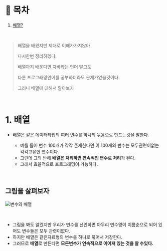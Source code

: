# 🔖 목차
1. [배열?](#1-배열)<br/>



<br/>

> 배열을 배웠지만 제대로 이해가가지않아
>  
> 다시한번 정리하겠다. 
> 
> 배열까지 배운다면 자바라는 언어 말고도 
> 
> 다른 프로그래밍언어를 공부하더라도 문제가없을것이다.
> 
> 그러니 배열에 대해서 알아보자

<br/>

 # 1. 배열
 - 배열은 같은 데이터타입의 여러 변수를 하나의 묶음으로 만드는것을 말한다.


   - 예를 들어 변수 100개가 각각 존재한다면 이 100개의 변수는 모두관련이없는 각각고유한 변수이다.
   - 그런데 그의 반해 **배열은 처리하면 연속적인 변수로 처리**가 된다. 
   - 그래서 효율적으로 프로그래밍이 가능하다.

<br/>

## 그림을 살펴보자


   ![변수와 배열](https://blog.kakaocdn.net/dn/FZQWf/btq8L8PuMUf/SXs3ak9TtlsrKg9BeAl7vK/img.png)
   
<br/>


- 그림을 봐도 알겠지만 우리가 변수를 선언하면 아무리 변수명이 이름순으로 되어 있어도 변수들은 모두 관련이없다.
- 하지만 배열은 같은자료형의 변수를 하나로 묶어서 저장한다.
- 그러므로 **배열**로 만든다면 **모든변수가 연속적으로 이어져 있는 것을 알 수있다.**

<br/>




 



